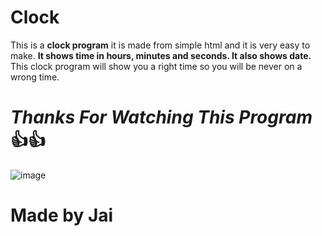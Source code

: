 # Clock
This is a **clock program** it is made from simple html and it is very easy to make.
**It shows time in hours, minutes and seconds. It also shows date.** This clock program will show you a right time so you will be never on a wrong time.

# _Thanks For Watching This Program_:+1::thumbsup:

![image](https://user-images.githubusercontent.com/79037585/112262148-298b2c80-8c93-11eb-81cf-2321efcf6160.png)
# **Made by Jai**
